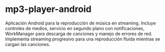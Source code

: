 # mp3-player-android
Aplicación Android para la reproducción de música en streaming. Incluye controles de medios, servicio en segundo plano con notificaciones, WorkManager para descarga de canciones y manejo de errores de red. Implementa streaming progresivo para una reproducción fluida mientras se cargan las canciones.
